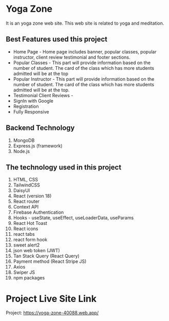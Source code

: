 # Yoga Zone

It is an yoga zone web site. This web site is related to yoga and meditation.

## Best Features used this project

- Home Page - Home page includes banner, popular classes, popular instructor, client review testimonial and footer sections.
- Popular Classes - This part will provide information based on the number of student. The card of the class which has more students admitted will be at the top
- Popular Instructor - This part will provide information based on the number of student. The card of the class which has more students admitted will be at the top.
- Testimonial Client Reviews -
- SignIn with Google
- Registration
- Fully Responsive

## Backend Technology

1.  MongoDB
2.  Express.js (framework)
3.  Node.js

## The technology used in this project

1.  HTML, CSS
2.  TailwindCSS
3.  DaisyUI
4.  React (version 18)
5.  React router
6.  Context API
7.  Firebase Authentication
8.  Hooks - useState, useEffect, useLoaderData, useParams
9.  React Hot Toast
10. React icons
11. react tabs
12. react form hook
13. sweet alert2
14. json web token (JWT)
15. Tan Stack Query (React Query)
16. Payment method (React Stripe JS)
17. Axios
18. Swiper JS
19. npm packages

# Project Live Site Link

Project: https://yoga-zone-40088.web.app/
